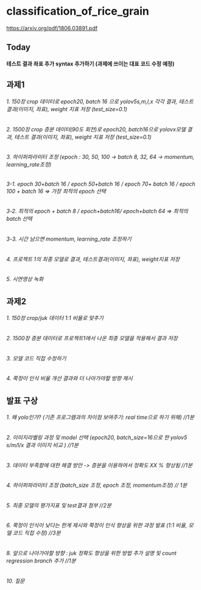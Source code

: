 # classification_of_rice_grain

https://arxiv.org/pdf/1806.03891.pdf

## Today
#### 테스트 결과 좌표 추가 syntax 추가하기 (과제에 쓰이는 대표 코드 수정 예정)

## 과제1
###### 1. 150장 crop 데이터로 epoch20, batch 16 으로 yolov5s,m,l,x 각각 결과, 테스트 결과(이미지, 좌표), weight 지표 저장 (test_size=0.1)
###### 2. 1500장 crop 증분 데이터(90도 회전)로 epoch20, batch16으로 yolovx모델 결과, 테스트 결과(이미지, 좌표), weight 지표 저장 (test_size=0.1)
###### 3. 하이퍼파라미터 조정 (epoch : 30, 50, 100 -> batch 8, 32, 64 -> momentum, learning_rate조정)
###### 3-1. epoch 30+batch 16 / epoch 50+batch 16 / epoch 70+ batch 16 / epoch 100 + batch 16 => 가장 최적의 epoch 선택
###### 3-2. 최적의 epoch + batch 8 / epoch+batch16/ epoch+batch 64 => 최적의 batch 선택
###### 3-3. 시간 남으면 momentum, learning_rate 조정하기
###### 4. 프로젝트 1의 최종 모델로 결과, 테스트결과(이미지, 좌표), weight지표 저장
###### 5. 시연영상 녹화

## 과제2
###### 1. 150장 crop/juk 데이터 1:1 비율로 맞추기
###### 2. 1500장 증분 데이터로 프로젝트1에서 나온 최종 모델을 적용해서 결과 저장
###### 3. 모델 코드 직접 수정하기 
###### 4. 쭉정이 인식 비율 개선 결과와 더 나아가야할 방향 제시

## 발표 구상
###### 1. 왜 yolo인가? (기존 프로그램과의 차이점 보여주기: real time으로 하기 위해) //1분
###### 2. 이미지라벨링 과정 및 model 선택 (epoch20, batch_size=16으로 한 yolov5 s/m/l/x 결과 이미지 비교 ) //1분
###### 3. 데이터 부족함에 대한 해결 방안 -> 증분을 이용하여서 정확도 XX % 향상됨 //1분
###### 4. 하이퍼파라미터 조정 (batch_size 조정, epoch 조정, momentum조정) // 1분
###### 5. 최종 모델의 평가지표 및 test결과 첨부 //2분
###### 6. 쭉정이 인식이 낮다는 한계 제시와 쭉정이 인식 향상을 위한 과정 발표 (1:1 비율, 모델 코드 직접 수정) //3분
###### 8. 앞으로 나아가야할 방향 : juk 정확도 향상을 위한 방법 추가 설명 및 count regression branch 추가 //1분
###### 10. 질문

